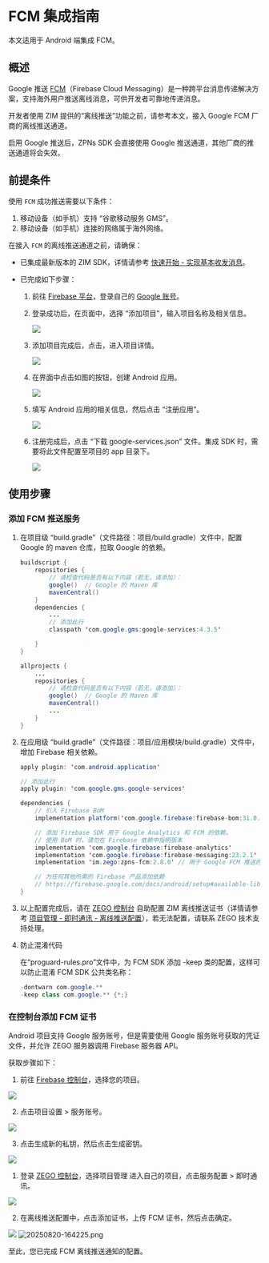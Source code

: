 # FCM 集成指南


<Note title="说明">
本文适用于 Android 端集成 FCM。
</Note>

## 概述

Google 推送 [FCM](https://firebase.google.com)（Firebase Cloud Messaging）是一种跨平台消息传递解决方案，支持海外用户推送离线消息，可供开发者可靠地传递消息。

开发者使用 ZIM 提供的“离线推送”功能之前，请参考本文，接入 Google FCM 厂商的离线推送通道。  

<Warning title="注意">
启用 Google 推送后，ZPNs SDK 会直接使用 Google 推送通道，其他厂商的推送通道将会失效。
</Warning>

## 前提条件

使用 `FCM` 成功推送需要以下条件：
 
1. 移动设备（如手机）支持 “谷歌移动服务 GMS”。
2. 移动设备（如手机）连接的网络属于海外网络。

在接入 `FCM` 的离线推送通道之前，请确保：

- 已集成最新版本的 ZIM SDK，详情请参考 [快速开始 - 实现基本收发消息](/zim-uniapp/send-and-receive-messages)。
- 已完成如下步骤：

    1. 前往 [Firebase 平台](https://console.firebase.google.com/)，登录自己的 [Google 账号](https://support.google.com/accounts/answer/27441?hl=zh-Hans&ref_topic=3382296)。
    
    2. 登录成功后，在页面中，选择 “添加项目”，输入项目名称及相关信息。
    
        <Frame width="512" height="auto" caption=""><img src="https://doc-media.zego.im/sdk-doc/Pics/ZIM/Android/add_project.png" /></Frame>
    
    3. 添加项目完成后，点击，进入项目详情。

        <Frame width="512" height="auto" caption=""><img src="https://doc-media.zego.im/sdk-doc/Pics/ZIM/Android/project_info.png" /></Frame>

    4. 在界面中点击如图的按钮，创建 Android 应用。

        <Frame width="512" height="auto" caption=""><img src="https://doc-media.zego.im/sdk-doc/Pics/ZIM/Android/create_app.png" /></Frame>

    5. 填写 Android 应用的相关信息，然后点击 “注册应用”。

        <Frame width="512" height="auto" caption=""><img src="https://doc-media.zego.im/sdk-doc/Pics/ZIM/Android/add_app_info.png" /></Frame>

    6. 注册完成后，点击 “下载 google-services.json” 文件。集成 SDK 时，需要将此文件配置至项目的 app 目录下。

        <Frame width="512" height="auto" caption=""><img src="https://doc-media.zego.im/sdk-doc/Pics/ZIM/Android/download_google_json.png" /></Frame>

## 使用步骤

### 添加 FCM 推送服务

1. 在项目级 “build.gradle”（文件路径：项目/build.gradle）文件中，配置 Google 的 maven 仓库，拉取 Google 的依赖。

    ```java
    buildscript {
        repositories {
            // 请检查代码是否有以下内容（若无，请添加）：
            google()  // Google 的 Maven 库
            mavenCentral()
        }
        dependencies {
            ...
            // 添加此行
            classpath 'com.google.gms:google-services:4.3.5'

        }
    }

    allprojects {
        ...
        repositories {
            // 请检查代码是否有以下内容（若无，请添加）：
            google()  // Google 的 Maven 库
            mavenCentral()
            ...
        }
    }
    ```

2. 在应用级 “build.gradle”（文件路径：项目/应用模块/build.gradle）文件中，增加 Firebase 相关依赖。

    ```java
    apply plugin: 'com.android.application'

    // 添加此行
    apply plugin: 'com.google.gms.google-services'

    dependencies {
        // 引入 Firebase BoM
        implementation platform('com.google.firebase:firebase-bom:31.0.2')

        // 添加 Firebase SDK 用于 Google Analytics 和 FCM 的依赖。 
        // 使用 BoM 时，请勿在 Firebase 依赖中指明版本
        implementation 'com.google.firebase:firebase-analytics'
        implementation 'com.google.firebase:firebase-messaging:23.2.1' 
        implementation 'im.zego:zpns-fcm:2.8.0' // 用于 Google FCM 推送的 ZPNs 包

        // 为任何其他所需的 Firebase 产品添加依赖
        // https://firebase.google.com/docs/android/setup#available-libraries
    }
    ```
    
3. 以上配置完成后，请在 [ZEGO 控制台](https://console.zego.im/) 自助配置 ZIM 离线推送证书（详情请参考 [项目管理 - 即时通讯 - 离线推送配置](https://doc-zh.zego.im/article/16233)），若无法配置，请联系 ZEGO 技术支持处理。

4. 防止混淆代码

    在“proguard-rules.pro”文件中，为 FCM SDK 添加 -keep 类的配置，这样可以防止混淆 FCM SDK 公共类名称：

    ```java
    -dontwarn com.google.**
    -keep class com.google.** {*;}
    ```

### 在控制台添加 FCM 证书

<Steps>
<Step title="获取 Firebase 服务账号凭证">

Android 项目支持 Google 服务账号，但是需要使用 Google 服务账号获取的凭证文件，并允许 ZEGO 服务器调用 Firebase 服务器 API。

获取步骤如下：

1. 前往 [Firebase 控制台](https://console.firebase.google.com)，选择您的项目。

  <Frame width="auto" height="auto" >
    <img src="https://media-resource.spreading.io/docuo/workspace741/896bc39e2e65b82d5670b01b7c131c30/f30d181f90.jpeg" />
  </Frame>

2. 点击项目设置 > 服务账号。

  <Frame width="auto" height="auto" >
    <img src="https://media-resource.spreading.io/docuo/workspace741/896bc39e2e65b82d5670b01b7c131c30/58a445d151.jpeg" />
  </Frame>

3. 点击生成新的私钥，然后点击生成密钥。

  <Frame width="auto" height="auto" >
    <img src="https://media-resource.spreading.io/docuo/workspace741/896bc39e2e65b82d5670b01b7c131c30/c0e57dbfc5.jpeg" />
  </Frame>

</Step>
<Step title="上传 FCM 证书">

1. 登录 [ZEGO 控制台](https://console.zego.im/)，选择项目管理 进入自己的项目，点击服务配置 > 即时通讯。

  <Frame width="auto" height="auto" >
    <img src="https://media-resource.spreading.io/docuo/workspace741/896bc39e2e65b82d5670b01b7c131c30/a923d7b2f2.png"  />
  </Frame>

2. 在离线推送配置中，点击添加证书，上传 FCM 证书，然后点击确定。

  <Frame width="auto" height="auto" >
    <img src="https://media-resource.spreading.io/docuo/workspace741/896bc39e2e65b82d5670b01b7c131c30/97becb7459.png" />
  </Frame>

  <Frame width="auto" height="auto" >
    <img src="https://media-resource.spreading.io/docuo/workspace741/896bc39e2e65b82d5670b01b7c131c30/8e7b07846a.png" alt="20250820-164225.png"/>
  </Frame>

  至此，您已完成 FCM 离线推送通知的配置。
  
</Step>
</Steps>
<Content/>